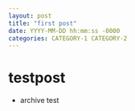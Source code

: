 ```yaml
---
layout: post
title: "first post"
date: YYYY-MM-DD hh:mm:ss -0000
categories: CATEGORY-1 CATEGORY-2
---
```


# testpost
- archive test